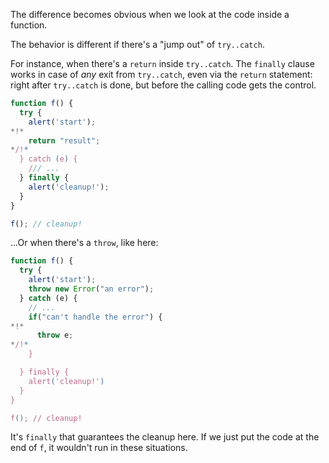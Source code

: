 The difference becomes obvious when we look at the code inside a function.

The behavior is different if there's a "jump out" of `try..catch`.

For instance, when there's a `return` inside `try..catch`. The `finally` clause works in case of *any* exit from `try..catch`, even via the `return` statement: right after `try..catch` is done, but before the calling code gets the control.

```js run
function f() {
  try {
    alert('start');
*!*
    return "result";
*/!*
  } catch (e) {
    /// ...
  } finally {
    alert('cleanup!');
  }
}

f(); // cleanup!
```

...Or when there's a `throw`, like here:

```js run
function f() {
  try {
    alert('start');
    throw new Error("an error");
  } catch (e) {
    // ...
    if("can't handle the error") {
*!*
      throw e;
*/!*
    }

  } finally {
    alert('cleanup!')
  }
}

f(); // cleanup!
```

It's `finally` that guarantees the cleanup here. If we just put the code at the end of `f`, it wouldn't run in these situations.
